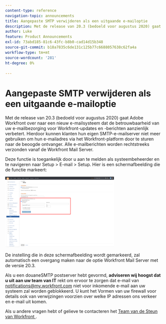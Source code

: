 ```yaml
---
content-type: reference
navigation-topic: announcements
title: Aangepaste SMTP verwijderen als een uitgaande e-mailoptie
description: Met de release van 20.3 (bedoeld voor augustus 2020) gaat Adobe Workfront over naar een nieuw e-mailsysteem dat de betrouwbaarheid van uw e-mailbezorging voor Workfront-updates en -berichten aanzienlijk verbetert. Hierdoor kunnen klanten hun eigen SMTP-e-mailserver niet meer gebruiken om hun e-mailadres via het Workfront-platform door te sturen naar de beoogde ontvanger. Alle e-mailberichten worden rechtstreeks verzonden vanaf de Workfront Mail Server.
author: Luke
feature: Product Announcements
exl-id: 73abd185-81c6-43fc-b8b0-cad14d15b348
source-git-commit: b18a7835c6de131c125b77c6688057638c62fa4a
workflow-type: tm+mt
source-wordcount: '281'
ht-degree: 0%

---
```


# Aangepaste SMTP verwijderen als een uitgaande e-mailoptie

Met de release van 20.3 (bedoeld voor augustus 2020) gaat Adobe Workfront over naar een nieuw e-mailsysteem dat de betrouwbaarheid van uw e-mailbezorging voor Workfront-updates en -berichten aanzienlijk verbetert. Hierdoor kunnen klanten hun eigen SMTP-e-mailserver niet meer gebruiken om hun e-mailadres via het Workfront-platform door te sturen naar de beoogde ontvanger. Alle e-mailberichten worden rechtstreeks verzonden vanaf de Workfront Mail Server.

Deze functie is toegankelijk door u aan te melden als systeembeheerder en te navigeren naar Setup > E-mail > Setup. Hier is een schermafbeelding die de functie markeert:

![ de servermontages van de E-mail ](assets/email-server-settings-350x226.png)

De instelling die in deze schermafbeelding wordt gemarkeerd, zal automatisch een overgang maken naar de optie Workfront Mail Server met de versie 20.3.

Als u een douaneSMTP postserver hebt gevormd, **adviseren wij hoogst dat u uit aan uw team van IT** rekt om ervoor te zorgen dat e-mail van notifications@my.workfront.com niet voor inkomende e-mail aan uw systeem zal worden geblokkeerd. U kunt het Vormen van uw firewall voor details ook van verwijzingen voorzien over welke IP adressen ons verkeer en e-mail uit komen.

Als u andere vragen hebt of gelieve te contacteren het [ Team van de Steun van Workfront ](https://experienceleague.adobe.com/?support-tab=home#support).
